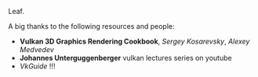 Leaf.











A big thanks to the following resources and people:

- **Vulkan 3D Graphics Rendering Cookbook**, *Sergey Kosarevsky*, *Alexey Medvedev*
- **Johannes Unterguggenberger** vulkan lectures series on youtube
- *VkGuide* !!!

